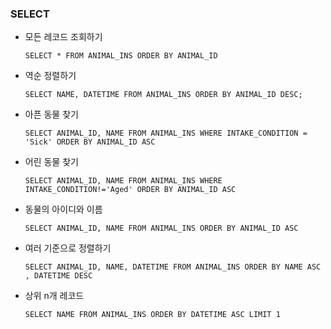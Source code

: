 ### SELECT

- 모든 레코드 조회하기
    ```
    SELECT * FROM ANIMAL_INS ORDER BY ANIMAL_ID
    ```

- 역순 정렬하기
    ```
    SELECT NAME, DATETIME FROM ANIMAL_INS ORDER BY ANIMAL_ID DESC;
    ```

- 아픈 동물 찾기
    ```
    SELECT ANIMAL_ID, NAME FROM ANIMAL_INS WHERE INTAKE_CONDITION = 'Sick' ORDER BY ANIMAL_ID ASC
    ```

- 어린 동물 찾기
    ```
    SELECT ANIMAL_ID, NAME FROM ANIMAL_INS WHERE INTAKE_CONDITION!='Aged' ORDER BY ANIMAL_ID ASC
    ```

- 동물의 아이디와 이름
    ```
    SELECT ANIMAL_ID, NAME FROM ANIMAL_INS ORDER BY ANIMAL_ID ASC
    ```

- 여러 기준으로 정렬하기
    ```
    SELECT ANIMAL_ID, NAME, DATETIME FROM ANIMAL_INS ORDER BY NAME ASC , DATETIME DESC
    ```

- 상위 n개 레코드
    ```
    SELECT NAME FROM ANIMAL_INS ORDER BY DATETIME ASC LIMIT 1
    ```